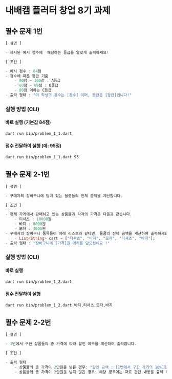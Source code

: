 # 내배캠 플러터 창업 8기 과제

## 필수 문제 1번

```dart
[ 설명 ]

- 제시된 예시 점수에  해당하는 등급을 알맞게 출력하세요!

[ 조건 ]

- 예시 점수 : 84점
- 점수에 따른 등급 기준
    - 90점 ~ 100점 : A등급
    - 80점 ~ 89점 : B등급
    - 80점 이하는 C등급
- 출력 형태 : "이 학생의 점수는 [점수] 이며, 등급은 [등급]입니다!"
```

### 실행 방법 (CLI)

#### 바로 실행 (기본값 84점)

```bash
dart run bin/problem_1_1.dart
```

#### 점수 전달하여 실행 (예: 95점)

```bash
dart run bin/problem_1_1.dart 95
```

## 필수 문제 2-1번

```dart
[ 설명 ]

- 구매자의 장바구니에 담겨 있는 물품들의 전체 금액을 계산합니다.

[ 조건 ]

- 현재 가게에서 판매하고 있는 상품들과 각각의 가격은 다음과 같습니다.
    - 티셔츠 : 10000원
    - 바지 : 8000원
    - 모자 : 4000원
- 구매자의 장바구니 품목들이 아래 리스트와 같다면, 물품의 전체 금액을 계산하여 출력하세요!
    - List<String> cart = ["티셔츠", "바지", "모자", "티셔츠", "바지"];
- 출력 형태 : "장바구니에 [가격]원 어치를 담으셨네요 !"
```

### 실행 방법 (CLI)

#### 바로 실행

```bash
dart run bin/problem_1_2.dart
```

#### 점수 전달하여 실행

```bash
dart run bin/problem_1_2.dart 바지,티셔츠,모자,바지
```

## 필수 문제 2-2번

```dart
[ 설명 ]

- 1번에서 구한 상품들의 총 가격에 따라 할인 여부를 계산하여 출력합니다.

[ 조건 ]

- 출력 형태
    - 상품들의 총 가격이 2만원을 넘은 경우: "할인 금액 : [1번에서 구한 가격의 10%]원"
    - 상품들의 총 가격이 2만원을 넘지 않은 경우: 해당 경우에는 따로 관련 내용을 출력 하지 않습니다.
```
